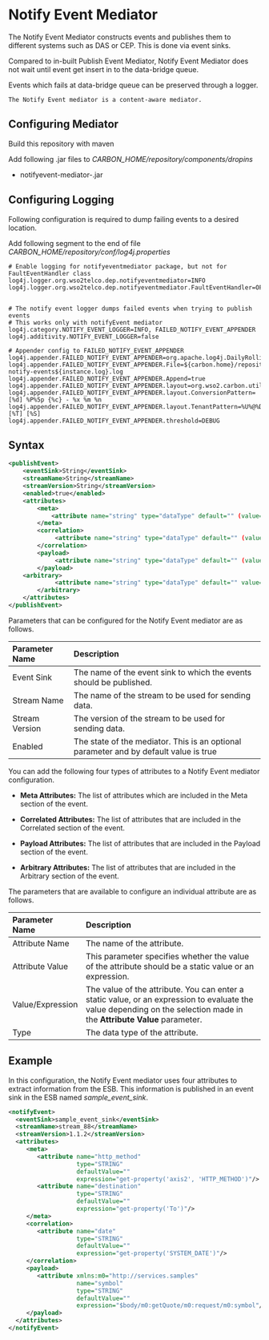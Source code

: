 # Notify Event Mediator

The Notify Event Mediator  constructs events and publishes them to different systems such as DAS or CEP. This is done via event sinks.

Compared to in-built Publish Event Mediator, Notify Event Mediator does not wait until event get insert in to the data-bridge queue.

Events which fails at data-bridge queue can be preserved through a logger.

```
The Notify Event mediator is a content-aware mediator.
```

## Configuring Mediator
Build this repository with maven

Add following .jar files to *CARBON_HOME/repository/components/dropins*

* notifyevent-mediator-<version>.jar

## Configuring Logging
Following configuration is required to dump failing events to a desired location.

Add following segment to the end of file *CARBON_HOME/repository/conf/log4j.properties*

```
# Enable logging for notifyeventmediator package, but not for FaultEventHandler class
log4j.logger.org.wso2telco.dep.notifyeventmediator=INFO
log4j.logger.org.wso2telco.dep.notifyeventmediator.FaultEventHandler=OFF


# The notify event logger dumps failed events when trying to publish events
# This works only with notifyEvent mediator
log4j.category.NOTIFY_EVENT_LOGGER=INFO, FAILED_NOTIFY_EVENT_APPENDER
log4j.additivity.NOTIFY_EVENT_LOGGER=false

# Appender config to FAILED_NOTIFY_EVENT_APPENDER
log4j.appender.FAILED_NOTIFY_EVENT_APPENDER=org.apache.log4j.DailyRollingFileAppender
log4j.appender.FAILED_NOTIFY_EVENT_APPENDER.File=${carbon.home}/repository/logs/${instance.log}/failed-notify-events${instance.log}.log
log4j.appender.FAILED_NOTIFY_EVENT_APPENDER.Append=true
log4j.appender.FAILED_NOTIFY_EVENT_APPENDER.layout=org.wso2.carbon.utils.logging.TenantAwarePatternLayout
log4j.appender.FAILED_NOTIFY_EVENT_APPENDER.layout.ConversionPattern=[%d] %P%5p {%c} - %x %m %n
log4j.appender.FAILED_NOTIFY_EVENT_APPENDER.layout.TenantPattern=%U%@%D [%T] [%S]
log4j.appender.FAILED_NOTIFY_EVENT_APPENDER.threshold=DEBUG
```

## Syntax

```xml
<publishEvent>
    <eventSink>String</eventSink>
    <streamName>String</streamName>
    <streamVersion>String</streamVersion>
    <enabled>true</enabled>
    <attributes>
        <meta>
            <attribute name="string" type="dataType" default="" (value="literal" | expression="[XPath") />
        </meta>
        <correlation>
             <attribute name="string" type="dataType" default="" (value="literal" | expression="[XPath") />
        </correlation>
        <payload>
             <attribute name="string" type="dataType" default="" (value="literal" | expression="[XPath") />
        </payload>
    <arbitrary>
             <attribute name="string" type="dataType" default="" value="literal" />
        </arbitrary>
    </attributes>
</publishEvent>
```

Parameters that can be configured for the Notify Event mediator are as follows.

| Parameter Name   |  Description  |
| :--------------- | :-----|
| Event Sink       | The name of the event sink to which the events should be published. |
| Stream Name      | The name of the stream to be used for sending data. |
| Stream Version   | The version of the stream to be used for sending data. |
| Enabled          | The state of the mediator. This is an optional parameter and by default value is true |

You can add the following four types of attributes to a Notify Event mediator configuration.

* **Meta Attributes:** The list of attributes which are included in the Meta section of the event.

* **Correlated Attributes:** The list of attributes that are included in the Correlated section of the event.

* **Payload Attributes:** The list of attributes that are included in the Payload section of the event.

* **Arbitrary Attributes:** The list of attributes that are included in the Arbitrary section of the event.

The parameters that are available to configure an individual attribute are as follows.

| Parameter Name   |  Description  |
| :--------------- | :-----|
| Attribute Name   | The name of the attribute. |
| Attribute Value  | This parameter specifies whether the value of the attribute should be a static value or an expression. |
| Value/Expression | The value of the attribute. You can enter a static value, or an expression to evaluate the value depending on the selection made in the **Attribute Value** parameter. |
| Type             | The data type of the attribute. |

## Example
In this configuration, the Notify Event mediator uses four attributes to extract information from the ESB. This information is published in an event sink in the ESB named *sample_event_sink*.

```xml
<notifyEvent>
  <eventSink>sample_event_sink</eventSink>
  <streamName>stream_88</streamName>
  <streamVersion>1.1.2</streamVersion>
  <attributes>
     <meta>
        <attribute name="http_method"
                   type="STRING"
                   defaultValue=""
                   expression="get-property('axis2', 'HTTP_METHOD')"/>
        <attribute name="destination"
                   type="STRING"
                   defaultValue=""
                   expression="get-property('To')"/>
     </meta>
     <correlation>
        <attribute name="date"
                   type="STRING"
                   defaultValue=""
                   expression="get-property('SYSTEM_DATE')"/>
     </correlation>
     <payload>
        <attribute xmlns:m0="http://services.samples"
                   name="symbol"
                   type="STRING"
                   defaultValue=""
                   expression="$body/m0:getQuote/m0:request/m0:symbol"/>
     </payload>
  </attributes>
</notifyEvent>
```